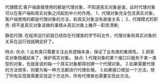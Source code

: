 代理模式:客户端直接使用的都是代理对象，不知道真实对象是谁，此时代理对象可以在客户端和真实对象之间起到中介的作用。
1、代理对象完全包含真实对象，客户端使用的都是代理对象的方法，和真实对象没有直接关系；
2、代理模式的职责: 把不是真实对象该做的事情从真实对象上撇开--职责清晰;

静态代理: 在程序运行前就已经存在代理类的字节码文件，代理对象和真实对象的关系在运行钱就确定好了。

特点:
优点:
1.业务类只需要关注业务逻辑本身，保证了业务类的重用性。
2.把真实对象隐藏起来了，保护真实对象。
缺点:
1.代理对象的某个接口只服务于某一类型的对象，也就是说的每一个真实对象都得创建一个代理对象。
2.如果需要代理的方法很多，则要为每一种方法都进行代理处理。
3.如果接口增加一个方法，除了所有实现类需要实现这个方法外，所有代理类也需要实现此方法。
